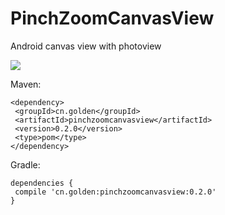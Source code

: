 # PinchZoomCanvasView
Android canvas view with photoview

![](https://github.com/skyxin888/PinchZoomCanvasView/blob/master/canvasview2.gif)

Maven:

    <dependency>
     <groupId>cn.golden</groupId>
     <artifactId>pinchzoomcanvasview</artifactId>
     <version>0.2.0</version>
     <type>pom</type>
    </dependency>

Gradle:

    dependencies {
     compile 'cn.golden:pinchzoomcanvasview:0.2.0'
    }
